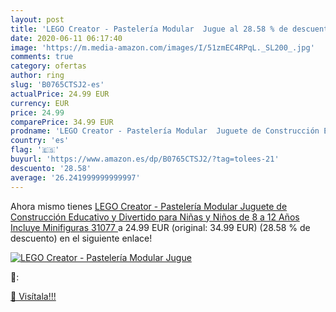 ```yaml
---
layout: post
title: 'LEGO Creator - Pastelería Modular  Jugue al 28.58 % de descuento'
date: 2020-06-11 06:17:40
image: 'https://m.media-amazon.com/images/I/51zmEC4RPqL._SL200_.jpg'
comments: true
category: ofertas
author: ring
slug: 'B0765CTSJ2-es'
actualPrice: 24.99 EUR
currency: EUR
price: 24.99
comparePrice: 34.99 EUR
prodname: 'LEGO Creator - Pastelería Modular  Juguete de Construcción Educativo y Divertido para Niñas y Niños de 8 a 12 Años  Incluye Minifiguras  31077 '
country: 'es'
flag: '🇪🇸'
buyurl: 'https://www.amazon.es/dp/B0765CTSJ2/?tag=tolees-21'
descuento: '28.58'
average: '26.241999999999997'
---
```


Ahora mismo tienes [LEGO Creator - Pastelería Modular  Juguete de Construcción Educativo y Divertido para Niñas y Niños de 8 a 12 Años  Incluye Minifiguras  31077 ](https://www.amazon.es/dp/B0765CTSJ2/?tag=tolees-21) a 24.99 EUR (original: 34.99 EUR) (28.58 %  de descuento) en el siguiente enlace!

[![LEGO Creator - Pastelería Modular  Jugue](https://m.media-amazon.com/images/I/51zmEC4RPqL._SL200_.jpg)](https://www.amazon.es/dp/B0765CTSJ2/?tag=tolees-21)

🔎:


[🛒 Visítala!!!](https://www.amazon.es/dp/B0765CTSJ2/?tag=tolees-21)
